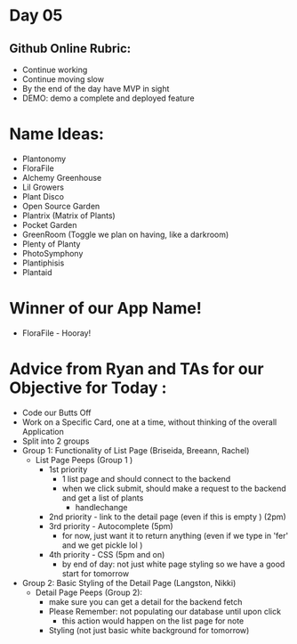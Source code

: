 # Day 05

## Github Online Rubric: 
- Continue working
- Continue moving slow
- By the end of the day have MVP in sight
- DEMO: demo a complete and deployed feature

# Name Ideas: 
- Plantonomy 
- FloraFile 
- Alchemy Greenhouse 
- Lil Growers 
- Plant Disco 
- Open Source Garden 
- Plantrix (Matrix of Plants)
- Pocket Garden 
- GreenRoom (Toggle we plan on having, like a darkroom)
- Plenty of Planty 
- PhotoSymphony 
- Plantiphisis 
- Plantaid

# Winner of our App Name! 
- FloraFile - Hooray! 

# Advice from Ryan and TAs for our Objective for Today : 
- Code our Butts Off 
- Work on a Specific Card, one at a time, without thinking of the overall Application 
- Split into 2 groups 
- Group 1: Functionality of List Page  (Briseida, Breeann, Rachel)
    - List Page Peeps (Group 1 )
        - 1st priority  
            - 1 list page and should connect to the backend 
            - when we click submit, should make a request to the backend and get a list of plants 
                - handlechange 
        - 2nd priority - link to the detail page (even if this is empty <Link to="">) (2pm)
        - 3rd priority - Autocomplete (5pm)
            - for now, just want it to return anything (even if we type in 'fer' and we get pickle lol )
        - 4th priority - CSS (5pm and on)
            - by end of day: not just white page styling so we have a good start for tomorrow 
- Group 2: Basic Styling of the Detail Page (Langston, Nikki)
    - Detail Page Peeps (Group 2): 
        - make sure you can get a detail for the backend fetch 
        - Please Remember: not populating our database until upon click
            - this action would happen on the list page for note
        - Styling (not just basic white background for tomorrow)
